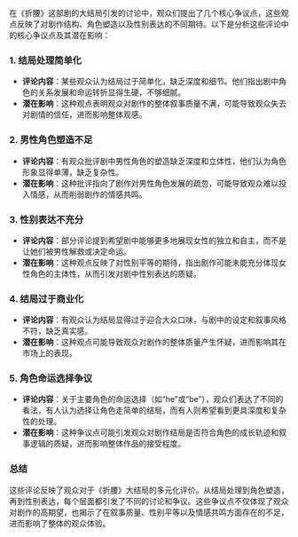 在《折腰》这部剧的大结局引发的讨论中，观众们提出了几个核心争议点，这些观点反映了对剧作结构、角色塑造以及性别表达的不同期待。以下是分析这些评论中的核心争议点及其潜在影响：

### 1. **结局处理简单化**
   - **评论内容**：某些观众认为结局过于简单化，缺乏深度和细节。他们指出剧中角色的关系发展和命运转折显得生硬，不够细腻。
   - **潜在影响**：这种观点表明观众对剧作的整体叙事质量不满，可能导致观众失去对剧情的信任，进而影响整体观感。

### 2. **男性角色塑造不足**
   - **评论内容**：有观众批评剧中男性角色的塑造缺乏深度和立体性，他们认为角色形象显得单薄，缺乏复杂性。
   - **潜在影响**：这种批评指向了剧作对男性角色发展的疏忽，可能导致观众难以投入情感，从而削弱剧作的情感共鸣。

### 3. **性别表达不充分**
   - **评论内容**：部分评论提到希望剧中能够更多地展现女性的独立和自主，而不是让她们被男性解救或决定命运。
   - **潜在影响**：这种观点反映了对性别平等的期待，指出剧作可能未能充分体现女性角色的主体性，从而引发对剧中性别表达的质疑。

### 4. **结局过于商业化**
   - **评论内容**：有观众认为结局显得过于迎合大众口味，与剧中的设定和叙事风格不符，缺乏真实感。
   - **潜在影响**：这种观点可能导致观众对剧作的整体质量产生怀疑，进而影响其在市场上的表现。

### 5. **角色命运选择争议**
   - **评论内容**：关于主要角色的命运选择（如“he”或“be”），观众们表达了不同的看法，有人认为选择让角色走简单的结局，而有人则希望看到更具深度和复杂性的处理。
   - **潜在影响**：这种争议点可能引发观众对剧作结局是否符合角色的成长轨迹和叙事逻辑的质疑，进而影响整体作品的接受程度。

### 总结
这些评论反映了观众对于《折腰》大结局的多元化评价。从结局处理到角色塑造，再到性别表达，每个层面都引发了不同的讨论和争议。这些争议点不仅体现了观众对剧作的高期望，也揭示了在叙事质量、性别平等以及情感共鸣方面存在的不足，进而影响了整体的观众体验。
